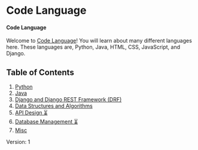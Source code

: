# Code Language

<script src="https://cdnjs.cloudflare.com/ajax/libs/lunr.js/2.3.9/lunr.min.js"></script>
<script src="https://code.jquery.com/jquery-3.6.0.min.js"></script>
<base href="https://wamccauley.github.io/Code_Language/">
<script link.addEventListener('click', function(event) {
    event.preventDefault(); // Prevent default navigation
    searchInput.value = ''; // Clear the search input
    searchResults.innerHTML = ''; // Clear the search results
    window.location.href = this.href; // Navigate to the clicked link
});>

<div id="search-container">
            <input type="text" id="search-input" placeholder="Search...">
            <ul id="search-results"></ul>
        </div>

<script src="script.js"></script>

#### Code Language

Welcome to  [Code Language](https://wamccauley.github.io/)! You will learn about many different languages here. These languages are, Python, Java, HTML, CSS, JavaScript, and Django.

## Table of Contents

1. [Python](/python.md)
2. [Java](/java.md)
3. [Django and Django REST Framework (DRF)](/django.md)
4. [Data Structures and Algorithms](/dsa.md)
5. [API Design ⏳](/api-design.md)
6. [Database Management ⏳](/db-management.md)
7. [Misc](/misc.md)




Version: 1

